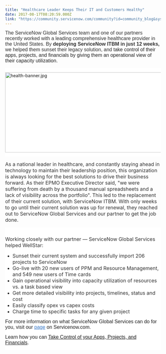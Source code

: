 ```yaml
---
title: "Healthcare Leader Keeps Their IT and Customers Healthy"
date: 2017-08-17T08:20:59.000Z
link: "https://community.servicenow.com/community?id=community_blog&sys_id=ac8de269dbd0dbc01dcaf3231f961992"
---
```

<p><span style="font-family: helvetica; font-size: 12pt;"><span style="color: #303030;">The ServiceNow Global Services team and one of our partners recently worked with a leading comprehensive healthcare provider in the United States. By <strong>deploying ServiceNow ITBM in just 12 weeks,</strong> we helped them sunset their legacy solution, and</span><span style="color: #202020;"> take control of their apps, projects, and financials by giving them an operational view of their capacity utilization.</span></span></p><div class="section" style="background-color: rgb(100.000000%, 100.000000%, 100.000000%);"><div class="column"><p><img   alt="health-banner.jpg" class="image-1 jive-image" src="92a1a54edbd8d304b322f4621f961956.iix" style="width: 620px; height: 259px;"/></p></div></div><p><span style="color: #303030; font-size: 12pt;">As a national leader in healthcare, and constantly staying ahead in technology to maintain their leadership position, this organization is always looking for the best solutions to drive their business forward. As their EPMO Executive Director said, "we were suffering from death by a thousand manual spreadsheets and a lack of visibility across the portfolio". This led to the replacement of their current solution, with ServiceNow ITBM. With only weeks to go until their current solution was up for renewal, they reached out to ServiceNow Global Services and our partner to get the job done.</span></p><div class="section" style="background-color: rgb(100.000000%, 100.000000%, 100.000000%);"><div class="column"><p></p></div></div><div class="section" style="background-color: rgb(100.000000%, 100.000000%, 100.000000%);"><div class="column"><p><span style="color: #303030; font-size: 12pt;">Working closely with our partner — ServiceNow Global Services helped WellStar: </span></p><ul><li><span style="font-size: 12pt; color: #303030;">Sunset their current system and successfully import 206 projects to ServiceNow</span></li><li><span style="font-size: 12pt; color: #303030;">Go-live with 20 new users of PPM and Resource Management, and 549 new users of Time cards </span></li><li><span style="font-size: 12pt; color: #303030;">Gain operational visibility into capacity utilization of resources vs. a task based view</span></li><li><span style="font-size: 12pt; color: #303030;">Get more detailed visibility into projects, timelines, status and cost </span></li><li><span style="font-size: 12pt; color: #303030;">Easily classify opex vs capex costs </span></li><li><span style="font-size: 12pt; color: #303030;">Charge time to specific tasks for any given project </span></li></ul><p></p><p><span style="font-size: 12pt;"><span style="font-family: Helvetica; color: #202020;">For more information on what ServiceNow Global Services can do for you, visit our </span><a title="" _jive_internal="true" href="https://www.servicenow.com/services/overview.html" style="font-family: arial, sans-serif; color: #3778c7;">page</a><span style="font-family: Helvetica; color: #202020;"> on Servicenow.com.</span></span></p><p><span style="color: #202020; font-size: 12pt; font-family: Helvetica;">Learn how you can <a title="ww.servicenow.com/solutions/align-it-demand-to-business-strategy.html" href="https://www.servicenow.com/solutions/align-it-demand-to-business-strategy.html">Take Control of your Apps, Projects, and Financials</a>.</span></p></div></div>